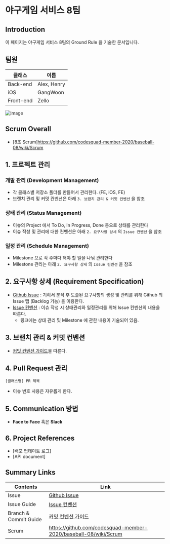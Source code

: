 # 야구게임 서비스 8팀 

## Introduction
이 페이지는 야구게임 서비스 8팀의 Ground Rule 을 기술한 문서입니다.

## 팀원

| 클래스       | 이름       |
| --------- | -------- |
| Back-end  | Alex, Henry      |
| iOS       | GangWoon      |
| Front-end | Zello |

![image](https://user-images.githubusercontent.com/58318174/80955105-9c9c7200-8e39-11ea-8438-c1ca33732de1.png)

## Scrum Overall
- [8조 Scrum]https://github.com/codesquad-member-2020/baseball-08/wiki/Scrum

## 1. 프로젝트 관리
### 개발 관리 (Development Management)
- 각 클래스별 저장소 폴더를 만들어서 관리한다. (FE, iOS, FE)
- 브랜치 관리 및 커밋 컨벤션은 아래 `3. 브랜치 관리 & 커밋 컨벤션` 을 참조
### 상태 관리 (Status Management)
- 이슈의 Project 에서 To Do, In Progress, Done 등으로 상태를 관리한다
- 이슈 작성 및 관리에 대한 컨벤션은 아래 `2. 요구사항 상세` 의 `Issue 컨벤션` 을 참조
### 일정 관리 (Schedule Management)
- Milestone 으로 각 주마다 해야 할 일을 나눠 관리한다
- Milestone 관리는 아래 `2. 요구사항 상세` 의 `Issue 컨벤션` 을 참조

## 2. 요구사항 상세 (Requirement Specification)
- [Github Issue](https://github.com/codesquad-member-2020/baseball-08/issues) : 기획서 분석 후 도출된 요구사항의 생성 및 관리를 위해 Github 의 Issue 탭 (Backlog 기능) 을 이용한다.
- [Issue 컨벤션](https://github.com/codesquad-member-2020/baseball-08/wiki/Issue-%EC%BB%A8%EB%B2%A4%EC%85%98) : 이슈 작성 시 상태관리와 일정관리를 위해 Issue 컨벤션의 내용을 따른다.
    - 링크에는 상태 관리 및 Milestone 에 관한 내용이 기술되어 있음.


## 3. 브랜치 관리 & 커밋 컨벤션
- [커밋 컨벤션 가이드](https://github.com/codesquad-member-2020/baseball-08/wiki/Branch-%EA%B4%80%EB%A6%AC%EA%B7%9C%EC%B9%99-&-Commit-%EC%BB%A8%EB%B2%A4%EC%85%98)을 따른다. 


## 4. Pull Request 관리

`[클래스명] PR 제목`
- 이슈 번호 사용은 자유롭게 한다.

## 5. Communication 방법
- **Face to Face** 혹은 **Slack**

## 6. Project References

- [배포 업데이트 로그]
- [API document]

## Summary Links
| Contents       | Link       |
| --------- | -------- |
| Issue  | [Github Issue](https://github.com/codesquad-member-2020/baseball-08/issues)      |
| Issue Guide       | [Issue 컨벤션](https://github.com/codesquad-member-2020/baseball-08/wiki/Issue-%EC%BB%A8%EB%B2%A4%EC%85%98)      |
| Branch & Commit Guide | [커밋 컨벤션 가이드](https://github.com/codesquad-member-2020/baseball-08/wiki/Ground-Rule)  |
| Scrum | https://github.com/codesquad-member-2020/baseball-08/wiki/Scrum




